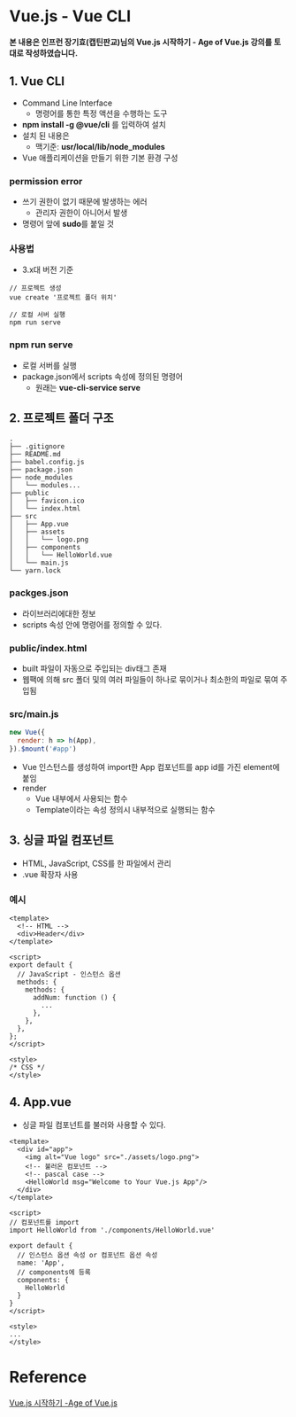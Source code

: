 # Vue.js - Vue CLI

**본 내용은 인프런 장기효(캡틴판교)님의 Vue.js 시작하기 - Age of Vue.js 강의를 토대로 작성하였습니다.**



## 1. Vue CLI

* Command Line Interface
  * 명령어를 통한 특정 액션을 수행하는 도구
* **npm install -g @vue/cli** 를 입력하여 설치
* 설치 된 내용은
  * 맥기준: **usr/local/lib/node_modules**
* Vue 애플리케이션을 만들기 위한 기본 환경 구성



### permission error

* 쓰기 권한이 없기 때문에 발생하는 에러
  * 관리자 권한이 아니어서 발생
* 명령어 앞에 **sudo**를 붙일 것



### 사용법

* 3.x대 버전 기준

```shell
// 프로젝트 생성
vue create '프로젝트 폴더 위치'

// 로컬 서버 실행
npm run serve
```



### npm run serve

* 로컬 서버를 실행
* package.json에서 scripts 속성에 정의된 명령어
  * 원래는 **vue-cli-service serve**



## 2. 프로젝트 폴더 구조

```
.
├── .gitignore
├── README.md
├── babel.config.js
├── package.json
├── node_modules
│   └── modules...
├── public
│   ├── favicon.ico
│   └── index.html
├── src
│   ├── App.vue
│   ├── assets
│   │   └── logo.png
│   ├── components
│   │   └── HelloWorld.vue
│   └── main.js
└── yarn.lock
```

### packges.json
* 라이브러리에대한 정보
* scripts 속성 안에 명령어를 정의할 수 있다.



### public/index.html
* built 파일이 자동으로 주입되는 div태그 존재
* 웹팩에 의해 src 폴더 및의 여러 파일들이 하나로 묶이거나 최소한의 파일로 묶여 주입됨



### src/main.js

```JavaScript
new Vue({
  render: h => h(App),
}).$mount('#app')
```

* Vue 인스턴스를 생성하여 import한 App 컴포넌트를 app id를 가진 element에 붙임
* render
  * Vue 내부에서 사용되는 함수
  * Template이라는 속성 정의시 내부적으로 실행되는 함수



## 3. 싱글 파일 컴포넌트

* HTML, JavaScript, CSS를 한 파일에서 관리
* .vue 확장자 사용



### 예시

```vue
<template>
  <!-- HTML -->
  <div>Header</div>
</template>

<script>
export default {
  // JavaScript - 인스턴스 옵션
  methods: {
    methods: {
      addNum: function () {
        ...
      },
    },
  },
};
</script>

<style>
/* CSS */
</style>
```



## 4. App.vue

* 싱글 파일 컴포넌트를 불러와 사용할 수 있다.

```vue
<template>
  <div id="app">
    <img alt="Vue logo" src="./assets/logo.png">
    <!-- 불러온 컴포넌트 -->
    <!-- pascal case -->
    <HelloWorld msg="Welcome to Your Vue.js App"/>
  </div>
</template>

<script>
// 컴포넌트를 import
import HelloWorld from './components/HelloWorld.vue'

export default {
  // 인스턴스 옵션 속성 or 컴포넌트 옵션 속성
  name: 'App',
  // components에 등록
  components: {
    HelloWorld
  }
}
</script>

<style>
...
</style>

```




# Reference

[Vue.js 시작하기 -Age of Vue.js](https://www.inflearn.com/course/Age-of-Vuejs/dashboard)

